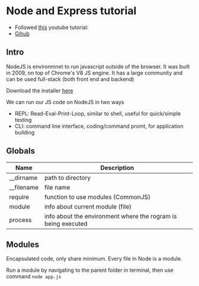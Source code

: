 # Node and Express tutorial

- Followed [this](https://www.youtube.com/watch?v=Oe421EPjeBE&ab_channel=freeCodeCamp.org) youtube tutorial: 
- [Gihub](https://github.com/john-smilga/node-express-course)

## Intro 

NodeJS is environmnet to run javascript outside of the browser. It was built in 2009, on top of
Chrome's V8 JS engine. It has a large community and can be used full-stack (both front end and backend)

Download the installer [here](https://nodejs.org/en/download/)

We can run our JS code on NodeJS in two ways
- REPL: Read-Eval-Print-Loop, similar to shell, useful for quick/simple testing
- CLI: command line interface, coding/command promt, for application building

## Globals

| Name | Description |
| ----------- | ----------- |
| __dirname | path to directory |
| __filename | file name |
| require | function to use modules (CommonJS)
| module | info about current module (file)
| process | info about the environment where the rogram is being executed |

## Modules

Encapsulated code, only share minimum. Every file in Node is a module.

Run a module by navigating to the parent folder in terminal, then use command
`node app.js`

